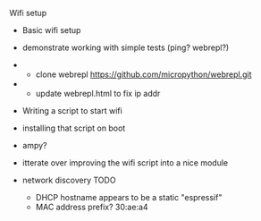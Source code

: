 Wifi setup

* Basic wifi setup
* demonstrate working with simple tests (ping? webrepl?)
* * clone webrepl https://github.com/micropython/webrepl.git
* * update webrepl.html to fix ip addr

* Writing a script to start wifi
* installing that script on boot
* ampy?
* itterate over improving the wifi script into a nice module

* network discovery
    TODO
    - DHCP hostname appears to be a static "espressif"
    - MAC address prefix? 30:ae:a4
